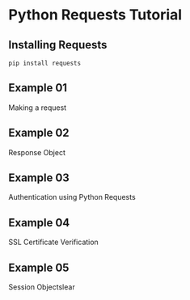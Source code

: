 # Python Requests Tutorial

## Installing Requests
`pip install requests`

## Example 01
Making a request

## Example 02
Response Object

## Example 03
Authentication using Python Requests

## Example 04
SSL Certificate Verification

## Example 05
Session Objectslear
